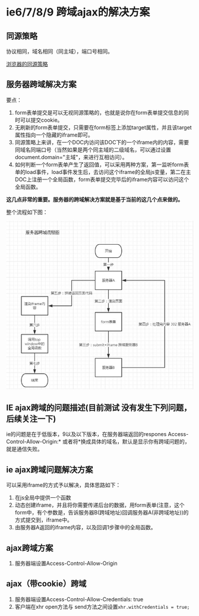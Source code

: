 # ie6/7/8/9 跨域ajax的解决方案
## 同源策略
协议相同，域名相同（同主域），端口号相同。

[浏览器的同源策略](https://developer.mozilla.org/zh-CN/docs/Web/Security/Same-origin_policy)

## 服务器跨域解决方案
要点：
1. form表单提交是可以无视同源策略的，也就是说你在form表单提交信息的同时可以提交cookie。
2. 无刷新的form表单提交，只需要在form标签上添加target属性，并且该target属性指向一个隐藏的iframe即可。
3. 同源策略上来讲，在一个DOC内访问该DOC下的一个iframe内的内容，需要同域名同端口号（当然如果是两个同主域的二级域名，可以通过设置document.domain="主域"，来进行互相访问）。
4. 如何判断一个form表单产生了返回值，可以采用两种方案，第一监听form表单的load事件，load事件发生后，去访问这个iframe的全局js变量，第二在主DOC上注册一个全局函数，form表单提交完毕后的iframe内容可以访问这个全局函数。

**这几点非常的重要。服务器的跨域解决方案就是基于当前的这几个点来做的。**

整个流程如下图：

![流程图](https://github.com/skyujilong/notebook/blob/master/src/cross-server.jpg)

## IE ajax跨域的问题描述(目前测试 没有发生下列问题，后续关注一下)
ie的问题是在于低版本，9以及以下版本，在服务器端返回的respones
Access-Control-Allow-Origin:*
或者将*换成具体的域名，默认是显示你有跨域问题的，就是通信失败。
## ie ajax跨域问题解决方案
可以采用iframe的方式予以解决，具体思路如下：
1. 在js全局中提供一个函数
2. 动态创建iframe，并且将你需要传递后台的数据，用form表单(注意，这个form中，有个参数是，告诉服务器B(跨域地址)回调服务器A(非跨域地址))的方式提交到，iframe中。
3. 由服务器A返回的iframe内容，以及回调1步骤中的全局函数。

## ajax跨域方案
1. 服务器端设置Access-Control-Allow-Origin

## ajax（带cookie）跨域
1. 服务器端设置Access-Control-Allow-Credentials: true
2. 客户端在xhr open方法与 send方法之间设置``` xhr.withCredentials = true; ```
